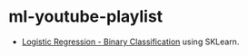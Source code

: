 # ml-youtube-playlist

* [Logistic Regression - Binary Classification](https://www.youtube.com/watch?v=zM4VZR0px8E) using SKLearn.

